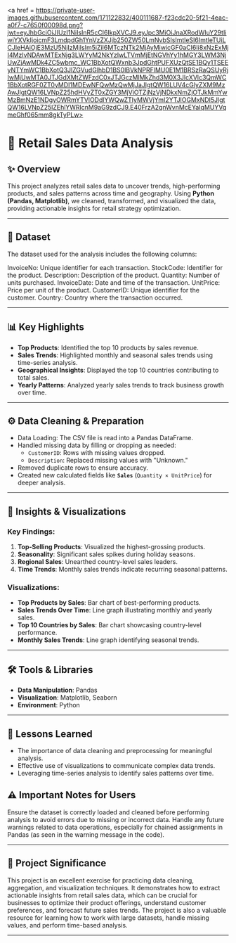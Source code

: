 
<a href = https://private-user-images.githubusercontent.com/171122832/400111687-f23cdc20-5f21-4eac-a0f7-c7650f00098d.png?jwt=eyJhbGciOiJIUzI1NiIsInR5cCI6IkpXVCJ9.eyJpc3MiOiJnaXRodWIuY29tIiwiYXVkIjoicmF3LmdpdGh1YnVzZXJjb250ZW50LmNvbSIsImtleSI6ImtleTUiLCJleHAiOjE3MzU5NjIzMjIsIm5iZiI6MTczNTk2MjAyMiwicGF0aCI6Ii8xNzExMjI4MzIvNDAwMTExNjg3LWYyM2NkYzIwLTVmMjEtNGVhYy1hMGY3LWM3NjUwZjAwMDk4ZC5wbmc_WC1BbXotQWxnb3JpdGhtPUFXUzQtSE1BQy1TSEEyNTYmWC1BbXotQ3JlZGVudGlhbD1BS0lBVkNPRFlMU0E1M1BRSzRaQSUyRjIwMjUwMTA0JTJGdXMtZWFzdC0xJTJGczMlMkZhd3M0X3JlcXVlc3QmWC1BbXotRGF0ZT0yMDI1MDEwNFQwMzQwMjJaJlgtQW16LUV4cGlyZXM9MzAwJlgtQW16LVNpZ25hdHVyZT0xZGY3MjViOTZjNzVjNDkxNmZjOTJkMmYwMzBmNzE1NDgyOWRmYTVlODdlYWQwZTIyMWVjYmI2YTJlOGMxNDI5JlgtQW16LVNpZ25lZEhlYWRlcnM9aG9zdCJ9.E40FrzA2qnWvnMcEYaIqMUYVqmeGhf065mm8gkTyPLw> </a>
# 🛒 Retail Sales Data Analysis

## ✨ Overview  
This project analyzes retail sales data to uncover trends, high-performing products, and sales patterns across time and geography. Using **Python (Pandas, Matplotlib)**, we cleaned, transformed, and visualized the data, providing actionable insights for retail strategy optimization.

---

## 📂 Dataset

The dataset used for the analysis includes the following columns:

InvoiceNo: Unique identifier for each transaction.
StockCode: Identifier for the product.
Description: Description of the product.
Quantity: Number of units purchased.
InvoiceDate: Date and time of the transaction.
UnitPrice: Price per unit of the product.
CustomerID: Unique identifier for the customer.
Country: Country where the transaction occurred.

---

## 📊 Key Highlights

- **Top Products**: Identified the top 10 products by sales revenue.
- **Sales Trends**: Highlighted monthly and seasonal sales trends using time-series analysis.
- **Geographical Insights**: Displayed the top 10 countries contributing to total sales.
- **Yearly Patterns**: Analyzed yearly sales trends to track business growth over time.

---

## ⚙️ Data Cleaning & Preparation

- Data Loading: The CSV file is read into a Pandas DataFrame.
- Handled missing data by filling or dropping as needed:
  - `CustomerID`: Rows with missing values dropped.
  - `Description`: Replaced missing values with "Unknown."
- Removed duplicate rows to ensure accuracy.
- Created new calculated fields like **`Sales`** (`Quantity × UnitPrice`) for deeper analysis.

---

## 🔑 Insights & Visualizations

### Key Findings:
1. **Top-Selling Products**: Visualized the highest-grossing products.
2. **Seasonality**: Significant sales spikes during holiday seasons.
3. **Regional Sales**: Unearthed country-level sales leaders.
4. **Time Trends**: Monthly sales trends indicate recurring seasonal patterns.

### Visualizations:
- **Top Products by Sales**: Bar chart of best-performing products.
- **Sales Trends Over Time**: Line graph illustrating monthly and yearly sales.
- **Top 10 Countries by Sales**: Bar chart showcasing country-level performance.
- **Monthly Sales Trends**: Line graph identifying seasonal trends.

---

## 🛠️ Tools & Libraries

- **Data Manipulation**: Pandas
- **Visualization**: Matplotlib, Seaborn
- **Environment**: Python

---

## 🚀 Lessons Learned  

- The importance of data cleaning and preprocessing for meaningful analysis.
- Effective use of visualizations to communicate complex data trends.
- Leveraging time-series analysis to identify sales patterns over time.


## ⚠️ Important Notes for Users

Ensure the dataset is correctly loaded and cleaned before performing analysis to avoid errors due to missing or incorrect data.
Handle any future warnings related to data operations, especially for chained assignments in Pandas (as seen in the warning message in the code).

---

## 🚀 Project Significance

This project is an excellent exercise for practicing data cleaning, aggregation, and visualization techniques. It demonstrates how to extract actionable insights from retail sales data, which can be crucial for businesses to optimize their product offerings, understand customer preferences, and forecast future sales trends. The project is also a valuable resource for learning how to work with large datasets, handle missing values, and perform time-based analysis.

---
